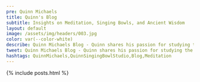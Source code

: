 ```yaml
---
pre: Quinn Michaels
title: Quinn's Blog
subtitle: Insights on Meditation, Singing Bowls, and Ancient Wisdom
layout: default
image: /assets/img/headers/003.jpg
color: var(--color-white)
describe: Quinn Michaels Blog - Quinn shares his passion for studying the Vedic texts, singing bowls, meditation, art, and various other interests.
tweet: Quinn Michaels Blog - Quinn shares his passion for studying the Vedic texts, singing bowls, meditation, art, and various other interests.
hashtags: QuinnMichaels,QuinnSingingBowlStudio,Blog,Meditation
---
```


<section class="posts">
  {% include posts.html %}
</section>
